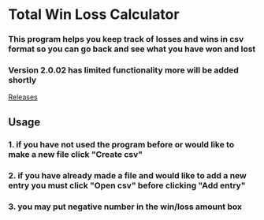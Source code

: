 # Total Win Loss Calculator
### This program helps you keep track of losses and wins in csv format so you can go back and see what you have won and lost
### Version 2.0.02 has limited functionality more will be added shortly
[Releases](https://github.com/SinceAlpha/Total_Win_Loss_Calculator/releases)

## Usage
### 1. if you have not used the program before or would like to make a new file click "Create csv"
### 2. if you have already made a file and would like to add a new entry you must click "Open csv" before clicking "Add entry"
### 3. you may put negative number in the win/loss amount box
